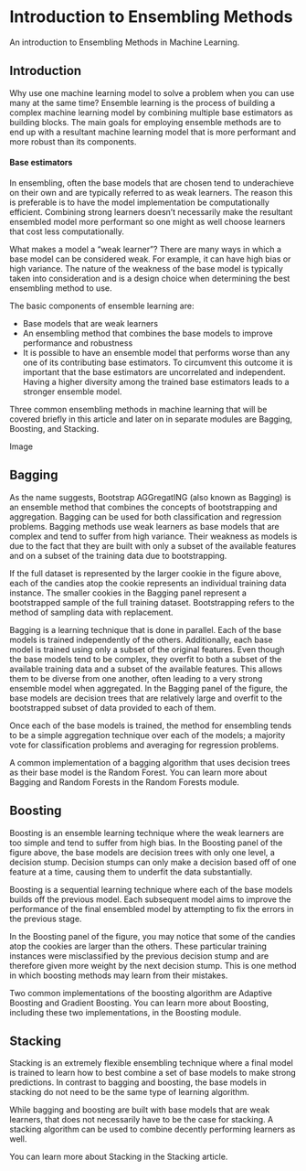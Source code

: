 # Introduction to Ensembling Methods
An introduction to Ensembling Methods in Machine Learning.

## Introduction
Why use one machine learning model to solve a problem when you can use many at the same time? Ensemble learning is the process of building a complex machine learning model by combining multiple base estimators as building blocks. The main goals for employing ensemble methods are to end up with a resultant machine learning model that is more performant and more robust than its components.

#### Base estimators
In ensembling, often the base models that are chosen tend to underachieve on their own and are typically referred to as weak learners. The reason this is preferable is to have the model implementation be computationally efficient. Combining strong learners doesn’t necessarily make the resultant ensembled model more performant so one might as well choose learners that cost less computationally.

What makes a model a “weak learner”? There are many ways in which a base model can be considered weak. For example, it can have high bias or high variance. The nature of the weakness of the base model is typically taken into consideration and is a design choice when determining the best ensembling method to use.

The basic components of ensemble learning are:

* Base models that are weak learners
* An ensembling method that combines the base models to improve performance and robustness
* It is possible to have an ensemble model that performs worse than any one of its contributing base estimators. To circumvent this outcome it is important that the base estimators are uncorrelated and independent. Having a higher diversity among the trained base estimators leads to a stronger ensemble model.

Three common ensembling methods in machine learning that will be covered briefly in this article and later on in separate modules are Bagging, Boosting, and Stacking.

Image

## Bagging
As the name suggests, Bootstrap AGGregatING (also known as Bagging) is an ensemble method that combines the concepts of bootstrapping and aggregation. Bagging can be used for both classification and regression problems. Bagging methods use weak learners as base models that are complex and tend to suffer from high variance. Their weakness as models is due to the fact that they are built with only a subset of the available features and on a subset of the training data due to bootstrapping.

If the full dataset is represented by the larger cookie in the figure above, each of the candies atop the cookie represents an individual training data instance. The smaller cookies in the Bagging panel represent a bootstrapped sample of the full training dataset. Bootstrapping refers to the method of sampling data with replacement.

Bagging is a learning technique that is done in parallel. Each of the base models is trained independently of the others. Additionally, each base model is trained using only a subset of the original features. Even though the base models tend to be complex, they overfit to both a subset of the available training data and a subset of the available features. This allows them to be diverse from one another, often leading to a very strong ensemble model when aggregated. In the Bagging panel of the figure, the base models are decision trees that are relatively large and overfit to the bootstrapped subset of data provided to each of them.

Once each of the base models is trained, the method for ensembling tends to be a simple aggregation technique over each of the models; a majority vote for classification problems and averaging for regression problems.

A common implementation of a bagging algorithm that uses decision trees as their base model is the Random Forest. You can learn more about Bagging and Random Forests in the Random Forests module.

## Boosting
Boosting is an ensemble learning technique where the weak learners are too simple and tend to suffer from high bias. In the Boosting panel of the figure above, the base models are decision trees with only one level, a decision stump. Decision stumps can only make a decision based off of one feature at a time, causing them to underfit the data substantially.

Boosting is a sequential learning technique where each of the base models builds off the previous model. Each subsequent model aims to improve the performance of the final ensembled model by attempting to fix the errors in the previous stage.

In the Boosting panel of the figure, you may notice that some of the candies atop the cookies are larger than the others. These particular training instances were misclassified by the previous decision stump and are therefore given more weight by the next decision stump. This is one method in which boosting methods may learn from their mistakes.

Two common implementations of the boosting algorithm are Adaptive Boosting and Gradient Boosting. You can learn more about Boosting, including these two implementations, in the Boosting module.

## Stacking
Stacking is an extremely flexible ensembling technique where a final model is trained to learn how to best combine a set of base models to make strong predictions. In contrast to bagging and boosting, the base models in stacking do not need to be the same type of learning algorithm.

While bagging and boosting are built with base models that are weak learners, that does not necessarily have to be the case for stacking. A stacking algorithm can be used to combine decently performing learners as well.

You can learn more about Stacking in the Stacking article.
